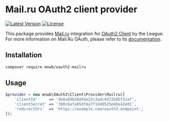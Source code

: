 # Mail.ru OAuth2 client provider

[![Latest Version](https://img.shields.io/packagist/v/jokerov/oauth2-mailru.svg)](https://packagist.org/packages/jokerov/oauth2-mailru)
[![License](https://img.shields.io/packagist/l/jokerov/oauth2-mailru.svg)](https://packagist.org/packages/jokerov/oauth2-mailru)

This package provides [Mail.ru](https://oauth.mail.ru/) integration for [OAuth2 Client](https://github.com/thephpleague/oauth2-client) by the League.
For more information on Mail.Ru OAuth, please refer to its [documentation](https://oauth.mail.ru/docs).

## Installation

```sh
composer require mnwb/oauth2-mailru
```

## Usage

```php
$provider = new mnwb\OAuth2\Client\Provider\Mailru([
    'clientId'     => 'de8ad9b26d4de22c3adc4d72b9bf31af',
    'clientSecret' => '380c6afa85df4a7f1d40525e6be42e01',
    'redirectUri'  => 'https://example.com/oauth2-endpoint',
]);
```
